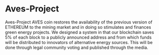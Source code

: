 # Aves-Project
Aves-Project
AVES coin restores the availability of the previous version of ETHEREUM to the mining market and in doing so stimulates and finances green energy projects. We designed a system in that our blockchain saves 5% of each block to a publicly announced address and from which funds will be distributed to innovators of alternative energy sources. This will be done through  legal community voting and published through the media.

